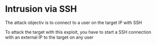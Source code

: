 # Intrusion via SSH

The attack objectiv is to connect to a user on the target IP with SSH

To attack the target with this exploit, you have to start a SSH connection with an external IP to the target on any user 
